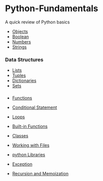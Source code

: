 # Python-Fundamentals
A quick review of Python basics


- [Objects](https://github.com/Amgd2112/Python-Fundamentals/blob/master/objects.ipynb)
- [Boolean](https://github.com/Amgd2112/Python-Fundamentals/blob/master/boolean.ipynb)
- [Numbers](https://github.com/Amgd2112/Python-Fundamentals/blob/master/numbers.ipynb)
- [Strings](https://github.com/Amgd2112/Python-Fundamentals/blob/master/string.ipynb)


### Data Structures
- [Lists](https://github.com/Amgd2112/Python-Fundamentals/blob/master/list.ipynb)
- [Tuples](https://github.com/Amgd2112/Python-Fundamentals/blob/master/tuples.ipynb)
- [Dictionaries](https://github.com/Amgd2112/Python-Fundamentals/blob/master/dictionaries.ipynb)
- [Sets](https://github.com/Amgd2112/Python-Fundamentals/blob/master/sets.ipynb)

### 
- [Functions](https://github.com/Amgd2112/Python-Fundamentals/blob/master/functions.ipynb)
- [Conditional Statement]()
- [Loops](https://github.com/Amgd2112/Python-Fundamentals/blob/master/loops.ipynb)
- [Built-in Functions](https://github.com/Amgd2112/Python-Fundamentals/blob/master/built-in-functions.ipynb)
- [Classes](https://github.com/Amgd2112/Python-Fundamentals/blob/master/class.ipynb)

- [Working with Files](https://github.com/Amgd2112/Python-Fundamentals/blob/master/files.ipynb)
- [python Libraries]() 
- [Exception](https://github.com/Amgd2112/Python-Fundamentals/blob/master/exception.ipynb)
- [Recursion and Memoization](https://github.com/Amgd2112/Python-Fundamentals/blob/master/recursion-and-memoization.ipynb)
